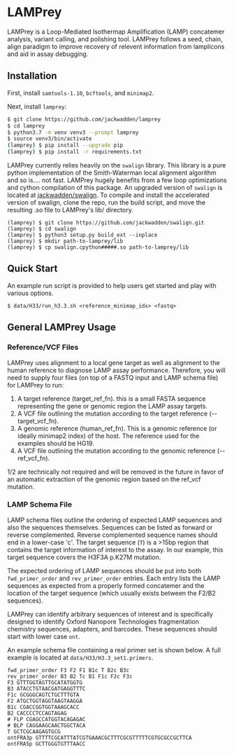 # LAMPrey

LAMPrey is a Loop-Mediated Isothermap Amplification (LAMP) concatemer analysis, variant calling, and polishing tool. LAMPrey follows a seed, chain, align paradigm to improve recovery of relevent information from lamplicons and aid in assay debugging.

## Installation
First, install `samtools-1.10`, `bcftools`, and `minimap2`.

Next, install `lamprey`:
```bash
$ git clone https://github.com/jackwadden/lamprey
$ cd lamprey
$ python3.7 -m venv venv3 --prompt lamprey
$ source venv3/bin/activate
(lamprey) $ pip install --upgrade pip
(lamprey) $ pip install -r requirements.txt
```

LAMPrey currently relies heavily on the ```swalign``` library. This library is a pure python implementation of the Smith-Waterman local alignment algorithm and so is.... not fast. LAMPrey hugely benefits from a few loop optimizations and cython compilation of this package. An upgraded version of ```swalign``` is located at [jackwadden/swalign](https://www.github.com/jackwadden/swalign). To compile and install the accelerated version of swalign, clone the repo, run the build script, and move the resulting .so file to LAMPrey's lib/ directory.
```
(lamprey) $ git clone https://github.com/jackwadden/swalign.git
(lamprey) $ cd swalign
(lamprey) $ python3 setup.py build_ext --inplace
(lamprey) $ mkdir path-to-lamprey/lib
(lamprey) $ cp swalign.cpython#####.so path-to-lamprey/lib
```

## Quick Start

An example run script is provided to help users get started and play with various options.
```
$ data/H33/run_h3.3.sh <reference_minimap_idx> <fastq>
```
## General LAMPrey Usage

### Reference/VCF Files
LAMPrey uses alignment to a local gene target as well as alignment to the human reference to diagnose LAMP assay performance. Therefore, you will need to supply four files (on top of a FASTQ input and LAMP schema file) for LAMPrey to run:
1. A target reference (target_ref_fn). this is a small FASTA sequence representing the gene or genomic region the LAMP assay targets.
2. A VCF file outlining the mutation according to the target reference (--target_vcf_fn).
3. A genomic reference (human_ref_fn). This is a genomic reference (or ideally minimap2 index) of the host. The reference used for the examples should be HG19.
4. A VCF file outlining the mutation according to the genomic reference (--ref_vcf_fn).

1/2 are technically not required and will be removed in the future in favor of an automatic extraction of the genomic region based on the ref_vcf mutation.

### LAMP Schema File
LAMP schema files outline the ordering of expected LAMP sequences and also the sequences themselves. Sequences can be listed as forward or reverse complemented. Reverse complemented sequence names should end in a lower-case 'c'. The target sequence (```T```) is a >15bp region that contains the target information of interest to the assay. In our example, this target sequence covers the H3F3A p.K27M mutation.

The expected ordering of LAMP sequences should be put into both ```fwd_primer_order``` and ```rev_primer_order``` entries. Each entry lists the LAMP sequences as expected from a properly formed concatemer and the location of the target sequence (which usually exists between the F2/B2 sequences).

LAMPrey can identify arbitrary sequences of interest and is specifically designed to identify Oxford Nanopore Technologies fragmentation chemistry sequences, adapters, and barcodes. These sequences should start with lower case ```ont```.

An example schema file containing a real primer set is shown below. A full example is located at ```data/H33/H3.3_set1.primers```.

```
fwd_primer_order F3 F2 F1 B1c T B2c B3c
rev_primer_order B3 B2 Tc B1 F1c F2c F3c
F3 GTTTGGTAGTTGCATATGGTG
B3 ATACCTGTAACGATGAGGTTTC
F1c GCGGGCAGTCTGCTTTGTA
F2 ATGCTGGTAGGTAAGTAAGGA
B1c CGACCGGTGGTAAAGCACC
B2 CACCCCTCCAGTAGAG
# FLP CGAGCCATGGTACAGAGAC
# BLP CAGGAAGCAACTGGCTACA
T GCTCGCAAGAGTGCG
ontFRA3p GTTTTCGCATTTATCGTGAAACGCTTTCGCGTTTTTCGTGCGCCGCTTCA
ontFRA5p GCTTGGGTGTTTAACC
```

